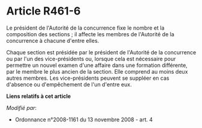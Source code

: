 # Article R461-6

Le président de l'Autorité de la concurrence fixe le nombre et la composition des sections ; il affecte les membres de
l'Autorité de la concurrence à chacune d'entre elles.

Chaque section est présidée par le président de l'Autorité de la concurrence ou par l'un des vice-présidents ou, lorsque cela
est nécessaire pour permettre un nouvel examen d'une affaire dans une formation différente, par le membre le plus ancien de
la section. Elle comprend au moins deux autres membres. Les vice-présidents peuvent se suppléer en cas d'absence ou
d'empêchement de l'un d'entre eux.

**Liens relatifs à cet article**

_Modifié par_:

  - Ordonnance n°2008-1161 du 13 novembre 2008 - art. 4
